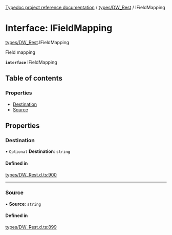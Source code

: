 [Typedoc project reference documentation](../README.md) / [types/DW_Rest](../modules/types_dw_rest.md) / IFieldMapping

# Interface: IFieldMapping

[types/DW_Rest](../modules/types_dw_rest.md).IFieldMapping

Field mapping

**`interface`** IFieldMapping

## Table of contents

### Properties

- [Destination](types_dw_rest.ifieldmapping.md#destination)
- [Source](types_dw_rest.ifieldmapping.md#source)

## Properties

### Destination

• `Optional` **Destination**: `string`

#### Defined in

[types/DW_Rest.d.ts:900](https://github.com/DocuWare/REST-Sample-TS/blob/828b3d4/src/types/DW_Rest.d.ts#L900)

___

### Source

• **Source**: `string`

#### Defined in

[types/DW_Rest.d.ts:899](https://github.com/DocuWare/REST-Sample-TS/blob/828b3d4/src/types/DW_Rest.d.ts#L899)
